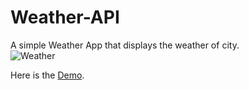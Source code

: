 # Weather-API
A simple Weather App that displays the weather of city.<br>
![Weather](https://user-images.githubusercontent.com/40533390/94310562-7669a100-ff97-11ea-8c46-34088fe4dfc4.png)

Here is the <a href = "https://bholanathbarik9748.github.io/weather-app/">Demo</a>.
